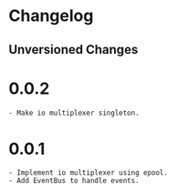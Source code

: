 # Changelog


## Unversioned Changes


# 0.0.2
    - Make io multiplexer singleton.

# 0.0.1
    - Implement io multiplexer using epool. 
    - Add EventBus to handle events.

